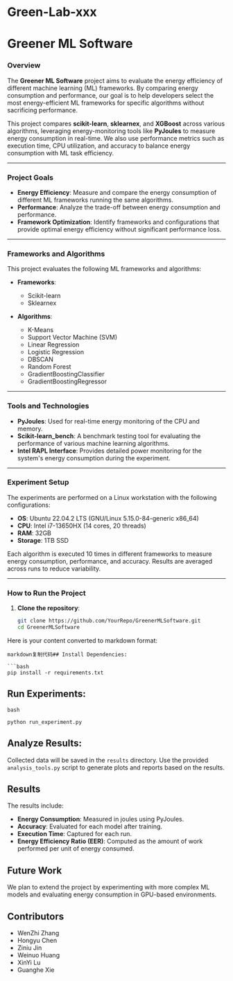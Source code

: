 # Green-Lab-xxx

# Greener ML Software

### Overview
The **Greener ML Software** project aims to evaluate the energy efficiency of different machine learning (ML) frameworks. By comparing energy consumption and performance, our goal is to help developers select the most energy-efficient ML frameworks for specific algorithms without sacrificing performance.

This project compares **scikit-learn**, **sklearnex**, and **XGBoost** across various algorithms, leveraging energy-monitoring tools like **PyJoules** to measure energy consumption in real-time. We also use performance metrics such as execution time, CPU utilization, and accuracy to balance energy consumption with ML task efficiency.

---

### Project Goals
- **Energy Efficiency**: Measure and compare the energy consumption of different ML frameworks running the same algorithms.
- **Performance**: Analyze the trade-off between energy consumption and performance.
- **Framework Optimization**: Identify frameworks and configurations that provide optimal energy efficiency without significant performance loss.

---

### Frameworks and Algorithms
This project evaluates the following ML frameworks and algorithms:

- **Frameworks**:
  - Scikit-learn
  - Sklearnex

- **Algorithms**:
  - K-Means
  - Support Vector Machine (SVM)
  - Linear Regression
  - Logistic Regression
  - DBSCAN
  - Random Forest
  - GradientBoostingClassifier
  - GradientBoostingRegressor

---

### Tools and Technologies
- **PyJoules**: Used for real-time energy monitoring of the CPU and memory.
- **Scikit-learn_bench**: A benchmark testing tool for evaluating the performance of various machine learning algorithms.
- **Intel RAPL Interface**: Provides detailed power monitoring for the system's energy consumption during the experiment.

---

### Experiment Setup
The experiments are performed on a Linux workstation with the following configurations:
- **OS**: Ubuntu 22.04.2 LTS (GNU/Linux 5.15.0-84-generic x86_64)
- **CPU**: Intel i7-13650HX (14 cores, 20 threads)
- **RAM**: 32GB
- **Storage**: 1TB SSD

Each algorithm is executed 10 times in different frameworks to measure energy consumption, performance, and accuracy. Results are averaged across runs to reduce variability.

---

### How to Run the Project

1. **Clone the repository**:
   ```bash
   git clone https://github.com/YourRepo/GreenerMLSoftware.git
   cd GreenerMLSoftware

Here is your content converted to markdown format:

```
markdown复制代码## Install Dependencies:

```bash
pip install -r requirements.txt
```

## Run Experiments:

```
bash

python run_experiment.py
```

## Analyze Results:

Collected data will be saved in the `results` directory. Use the provided `analysis_tools.py` script to generate plots and reports based on the results.

## Results

The results include:

- **Energy Consumption**: Measured in joules using PyJoules.
- **Accuracy**: Evaluated for each model after training.
- **Execution Time**: Captured for each run.
- **Energy Efficiency Ratio (EER)**: Computed as the amount of work performed per unit of energy consumed.

## Future Work

We plan to extend the project by experimenting with more complex ML models and evaluating energy consumption in GPU-based environments.

## Contributors

- WenZhi Zhang
- Hongyu Chen
- Ziniu Jin
- Weinuo Huang
- XinYi Lu
- Guanghe Xie
